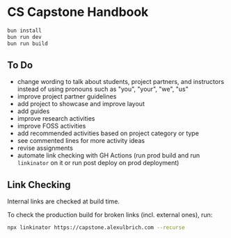 # CS Capstone Handbook

```sh
bun install
bun run dev
bun run build
```

## To Do

- change wording to talk about students, project partners, and instructors instead of using pronouns such as "you", "your", "we", "us"
- improve project partner guidelines
- add project to showcase and improve layout
- add guides
- improve research activities
- improve FOSS activities
- add recommended activities based on project category or type
- see commented lines for more activity ideas
- revise assignments
- automate link checking with GH Actions (run prod build and run `linkinator` on it or run post deploy on prod deployment)

## Link Checking

Internal links are checked at build time.

To check the production build for broken links (incl. external ones), run:

```bash
npx linkinator https://capstone.alexulbrich.com --recurse
```
